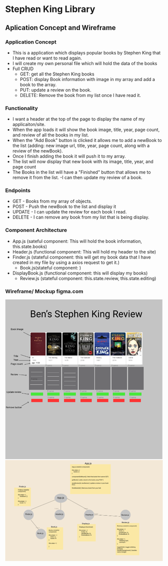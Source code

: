 # Stephen King Library

## Aplication Concept and Wireframe
### Application Concept
- This is a application which displays popular books by Stephen King that I have read or want to read again.
- I will create my own personal file which will hold the data of the books
- Full CRUD
    - GET: get all the Stephen King books
    - POST: display Book information with image in my array and add a book to the array.
    - PUT: update a review on the book.
    - DELETE: Remove the book from my list once I have read it.

### Functionality
- I want a header at the top of the page to display the name of my applicaiton/site.
- When the app loads it will show the book image, title, year, page count, and review of all the books in my list.
- When the "Add Book" button is clicked it allows me to add a newBook to the list (adding: new image url, title, year, page count, along with a review of the newBook).
- Once I finish adding the book it will push it to my array.
- The list will now display that new book with its image, title, year, and page count
- The Books in the list will have a "Finished" button that allows me to remove it from the list.
-I can then update my review of a book.

### Endpoints
- GET - Books from my array of objects.
- POST - Push the newBook to the list and display it
- UPDATE - I can update the review for each book I read.
- DELETE - I can remove any book from my list that is being display.

### Component Architecture
- App.js (sateful component: This will hold the book information, this.state.books)
- Header.js (functional component: This will hold my header to the site)
- Finder.js (stateful component: this will get my book data that I have created 
in my file by using a axios request to get it.)
    - Book.js(stateful component: )
- DisplayBook.js (functional component: this will display my books)
    - Review.js (stateful component: this.state.review, this.state.editing)

### Wireframe/ Mockup  figma.com
<img src = "./pictures/Stephen-King-mockup1.PNG">
<img src = "./pictures/Stephen-King-wireframe.PNG">